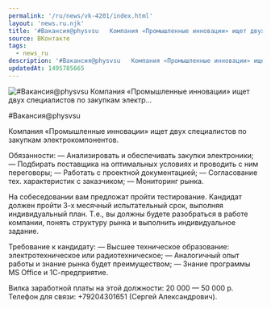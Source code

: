 ```yaml
---
permalink: '/ru/news/vk-4201/index.html'
layout: 'news.ru.njk'
title: '#Вакансия@physvsu   Компания «Промышленные инновации» ищет двух специалистов по закупкам электр'
source: ВКонтакте
tags:
  - news_ru
description: '#Вакансия@physvsu   Компания «Промышленные инновации» ищет двух специалистов по закупкам электр…'
updatedAt: 1495785665
---
```

![#Вакансия@physvsu   Компания «Промышленные инновации» ищет двух специалистов по закупкам электр…](https://sun9-44.userapi.com/impf/c639324/v639324484/22c57/VAAvWc7Smzs.jpg?size=900x600&quality=96&proxy=1&sign=d5fcc28c6558a782713b5c607abdaa67&c_uniq_tag=2TJJ9H2wH36KcIIztf65Xb9Roj64oR6T0SQjbUQxxUg&type=album)

#Вакансия@physvsu

Компания «Промышленные инновации» ищет двух специалистов по закупкам электрокомпонентов.

Обязанности:
— Анализировать и обеспечивать закупки электроники;
— Подбирать поставщика на оптимальных условиях и проводить с ним переговоры;
— Работать с проектной документацией;
— Согласование тех. характеристик с заказчиком;
— Мониторинг рынка.

На собеседовании вам предложат пройти тестирование. Кандидат должен пройти 3-х месячный испытательный срок, выполняя индивидуальный план. Т.е., вы должны будете разобраться в работе компании, понять структуру рынка и выполнить индивидуальное задание.

Требование к кандидату:
— Высшее техническое образование: электротехническое или радиотехническое;
— Аналогичный опыт работы и знание рынка будет преимуществом;
— Знание программы MS Office и 1С-предприятие.

Вилка заработной платы на этой должности: 20 000 — 50 000 р.
Телефон для связи: +79204301651 (Сергей Александрович).
